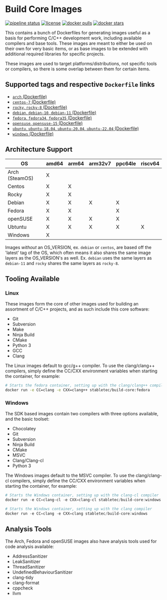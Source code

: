 # Build Core Images

[![pipeline status](https://git.stabletec.com/docker/build-core/badges/main/pipeline.svg)](https://git.stabletec.com/docker/build-core/commits/main)
[![license](https://img.shields.io/badge/license-Apache%202.0-blue.svg)](https://git.stabletec.com/docker/build-core/blob/main/LICENSE)
[![docker pulls](https://img.shields.io/docker/pulls/stabletec/build-core.svg)](https://hub.docker.com/r/stabletec/build-core/)
[![docker stars](https://img.shields.io/docker/stars/stabletec/build-core.svg)](https://hub.docker.com/r/stabletec/build-core/)

This contains a bunch of Dockerfiles for generating images useful as a basis for performing C/C++ development work, including available compilers and base tools. These images are meant to either be used on their own for very basic items, or as base images to be extended with additional required libraries for specific projects.

These images are used to target platforms/distributions, not specific tools or compilers, so there is some overlap between them for certain items.

## Supported tags and respective `Dockerfile` links

- [`arch` (Dockerfile)](https://git.stabletec.com/docker/build-core/blob/main/arch/arch.Dockerfile)
- [`centos-7` (Dockerfile)](https://git.stabletec.com/docker/build-core/blob/main/centos/centos-7.Dockerfile)
- [`rocky`, `rocky-8` (Dockerfile)](https://git.stabletec.com/docker/build-core/blob/main/rocky/rocky.Dockerfile)
- [`debian`, `debian-10`, `debian-11` (Dockerfile)](https://git.stabletec.com/docker/build-core/blob/main/debian/debian.Dockerfile)
- [`fedora`, `fedora34`, `fedora35` (Dockerfile)](https://git.stabletec.com/docker/build-core/blob/main/fedora/fedora.Dockerfile)
- [`opensuse`, `opensuse-15` (Dockerfile)](https://git.stabletec.com/docker/build-core/blob/main/opensuse/opensuse.Dockerfile)
- [`ubuntu`, `ubuntu-18.04`, `ubuntu-20.04`, `ubuntu-22.04` (Dockerfile)](https://git.stabletec.com/docker/build-core/blob/main/ubuntu/ubuntu.Dockerfile)
- [`windows` (Dockerfile)](https://git.stabletec.com/docker/build-core/blob/main/windows/Dockerfile)

## Architecture Support

| OS             | amd64 | arm64 | arm32v7 | ppc64le | riscv64 |
| -------------- | ----- | ----- | ------- | ------- | ------- |
| Arch (SteamOS) | X     |       |         |         |         |
| Centos         | X     | X     |         |         |         |
| Rocky          | X     | X     |         |         |         |
| Debian         | X     | X     | X       | X       |         |
| Fedora         | X     | X     |         | X       |         |
| openSUSE       | X     | X     | X       | X       |         |
| Ubtuntu        | X     | X     | X       | X       | X       |
| Windows        | X     |       |         |         |         |

Images *without* an OS_VERSION, ex. `debian` or `centos`, are based off the 'latest' tag of the OS, which often means it also shares the same image layers as the OS_VERSION's as well. Ex. `debian` uses the same layers as `debian-11` and `rocky` shares the same layers as `rocky-8`.

## Tooling Available

### Linux

These images form the core of other images used for building an assortment of C/C++ projects, and as such include this core software:
- Git
- Subversion
- Make
- Ninja Build
- CMake
- Python 3
- GCC
- Clang

The Linux images default to gcc/g++ compiler. To use the clang/clang++ compilers, simply define the CC/CXX environment variables when starting the container, for example:
```sh
# Starts the fedora container, setting up with the clang/clang++ compilers
docker run -e CC=clang -e CXX=clang++ stabletec/build-core:fedora
```

### Windows

The SDK based images contain two compilers with three options available, and the basic toolset:
- Chocolatey
- Git
- Subversion
- Ninja Build
- CMake
- MSVC
- Clang/Clang-cl
- Python 3

The Windows images default to the MSVC compiler. To use the clang/clang-cl compilers, simply define the CC/CXX environment variables when starting the container, for example:
```powershell
# Starts the Windows container, setting up with the clang-cl compiler
docker run -e CC=clang-cl -e CXX=clang-cl stabletec/build-core:windows

# Starts the Windows container, setting up with the clang compiler
docker run -e CC=clang -e CXX=clang stabletec/build-core:windows
```

## Analysis Tools

The Arch, Fedora and openSUSE images also have analysis tools used for code analysis available:
- AddressSanitizer
- LeakSanitizer
- ThreadSanitizer
- UndefinedBehaviourSanitizer
- clang-tidy
- clang-format
- cppcheck
- llvm
